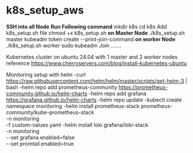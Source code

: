# k8s_setup_aws
**SSH into all Node**
**Run Following command** 
mkdir k8s
cd k8s
Add k8s_setup.sh file
chmod +x k8s_setup.sh
**on Master Node**
./k8s_setup.sh master
kubeadm token create --print-join-command
 **on worker Node**
 ./k8s_setup.sh worker
 sudo kubeadm Join .......

 Kubernetes cluster on ubuntu 24.04 with 1 master and 2 worker nodes
 reference https://www.cherryservers.com/blog/install-kubernetes-ubuntu

 Monitoring setup with helm
-curl https://raw.githubusercontent.com/helm/helm/master/scripts/get-helm-3 | bash
-helm repo add prometheus-community https://prometheus-community.github.io/helm-charts
-helm repo add grafana https://grafana.github.io/helm-charts
-helm repo update
-kubectl create namespace monitoring
-helm install prometheus-stack prometheus-community/kube-prometheus-stack \
  -n monitoring \
  -f custom-values.yaml
-helm install loki grafana/loki-stack \
  -n monitoring \
  --set grafana.enabled=false \
  --set promtail.enabled=true

